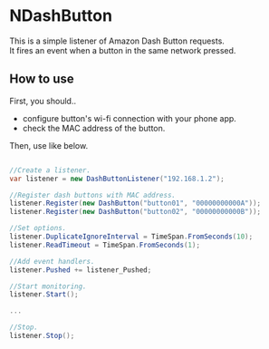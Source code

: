 # NDashButton

This is a simple listener of Amazon Dash Button requests.  
It fires an event when a button in the same network pressed.  

## How to use

First, you should..

* configure button's wi-fi connection with your phone app.
* check the MAC address of the button.

Then, use like below.

```csharp

//Create a listener.
var listener = new DashButtonListener("192.168.1.2");

//Register dash buttons with MAC address.
listener.Register(new DashButton("button01", "00000000000A"));
listener.Register(new DashButton("button02", "00000000000B"));

//Set options.
listener.DuplicateIgnoreInterval = TimeSpan.FromSeconds(10);
listener.ReadTimeout = TimeSpan.FromSeconds(1);

//Add event handlers.
listener.Pushed += listener_Pushed;

//Start monitoring.
listener.Start();

...

//Stop.
listener.Stop();

```

